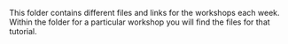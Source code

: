 This folder contains different files and links for the workshops each week. Within the folder for a particular workshop you will find the files for that tutorial.
